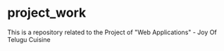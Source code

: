 # project_work
This is a repository related to the Project of "Web Applications" - Joy Of Telugu Cuisine
